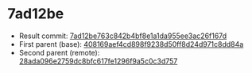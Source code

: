 # 7ad12be
- Result commit: [7ad12be763c842b4bf8e1a1da955ee3ac26f167d](https://github.com/MarlinFirmware/Marlin/commit/7ad12be763c842b4bf8e1a1da955ee3ac26f167d)
- First parent (base): [408169aef4cd898f9238d50ff8d24d971c8dd84a](https://github.com/MarlinFirmware/Marlin/commit/408169aef4cd898f9238d50ff8d24d971c8dd84a)
- Second parent (remote): [28ada096e2759dc8bfc617fe1296f9a5c0c3d757](https://github.com/MarlinFirmware/Marlin/commit/28ada096e2759dc8bfc617fe1296f9a5c0c3d757)
